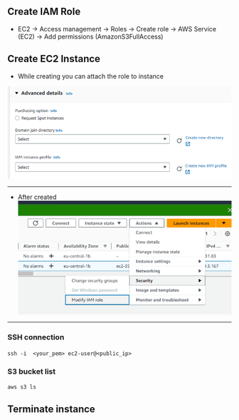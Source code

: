 ## Create IAM Role
- EC2 -> Access management -> 
    Roles -> 
    Create role -> 
    AWS Service (EC2) -> 
    Add permissions (AmazonS3FullAccess)

## Create EC2 Instance
- While creating you can attach the role to instance

![img.png](images/02_assign_role_to_ec2_during_creation.png)

---

- After created
![img.png](images/03_assign_role_to_ec2_after_creation.png)

---

### SSH connection
 `ssh -i  <your_pem> ec2-user@<public_ip>`
 
### S3 bucket list
```python
aws s3 ls
```

## Terminate instance